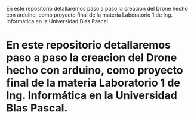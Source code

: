 En este repositorio detallaremos paso a paso la creacion del Drone hecho con arduino, como proyecto final de la materia Laboratorio 1 de Ing. Informática en la Universidad Blas Pascal.

<html>
  <head><title>Drone con arduino </title></head> 
<body>
  <h1>En este repositorio detallaremos paso a paso la creacion del Drone hecho con arduino, como proyecto final de la materia Laboratorio 1 de Ing. Informática en la Universidad Blas Pascal.</h1>

</body> </html>
